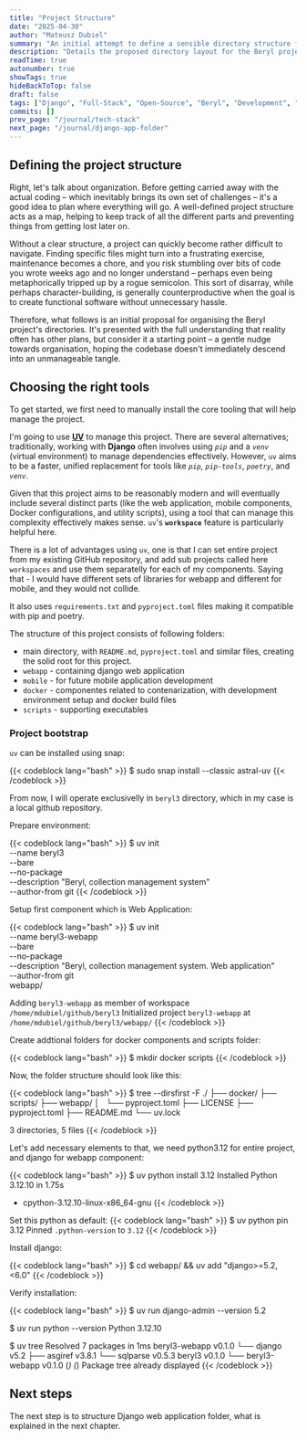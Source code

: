 ```yaml
---
title: "Project Structure"
date: "2025-04-30" 
author: "Mateusz Dubiel"
summary: "An initial attempt to define a sensible directory structure for the Beryl project, aiming to establish a clear organization from the outset."
description: "Details the proposed directory layout for the Beryl project, considering the needs of components like Django, potential mobile apps, Docker configurations, and supporting scripts."
readTime: true
autonumber: true
showTags: true
hideBackToTop: false
draft: false
tags: ["Django", "Full-Stack", "Open-Source", "Beryl", "Development", "Project Chronicle", "Project Structure", "Architecture"]
commits: []
prev_page: "/journal/tech-stack"
next_page: "/journal/django-app-folder"
---
```



## Defining the project structure

Right, let's talk about organization. Before getting carried away with the actual coding – which inevitably brings its own set of challenges – it's a good idea to plan where everything will go. A well-defined project structure acts as a map, helping to keep track of all the different parts and preventing things from getting lost later on.

Without a clear structure, a project can quickly become rather difficult to navigate. Finding specific files might turn into a frustrating exercise, maintenance becomes a chore, and you risk stumbling over bits of code you wrote weeks ago and no longer understand – perhaps even being metaphorically tripped up by a rogue semicolon. This sort of disarray, while perhaps character-building, is generally counterproductive when the goal is to create functional software without unnecessary hassle.

Therefore, what follows is an initial proposal for organising the Beryl project's directories. It's presented with the full understanding that reality often has other plans, but consider it a starting point – a gentle nudge towards organisation, hoping the codebase doesn't immediately descend into an unmanageable tangle.

## Choosing the right tools

To get started, we first need to manually install the core tooling that will help manage the project.

I'm going to use **[UV](https://docs.astral.sh/uv/)** to manage this project. There are several alternatives; traditionally, working with **Django** often involves using *`pip`* and a *`venv`* (virtual environment) to manage dependencies effectively. However, `uv` aims to be a faster, unified replacement for tools like *`pip`*, *`pip-tools`*, *`poetry`*, and *`venv`*.

Given that this project aims to be reasonably modern and will eventually include several distinct parts (like the web application, mobile components, Docker configurations, and utility scripts), using a tool that can manage this complexity effectively makes sense. `uv`'s **`workspace`** feature is particularly helpful here.

There is a lot of advantages using `uv`, one is that I can set entire project from my existing GitHub repository, and add sub projects called here `workspaces` and use them separatelly for each of my components. Saying that - I would have different sets of libraries for webapp and different for mobile, and they would not collide.

It also uses `requirements.txt` and `pyproject.toml` files making it compatible with pip and poetry.

The structure of this project consists of following folders:
 - main directory, with `README.md`, `pyproject.toml` and similar files, creating the solid root for this project.
 - `webapp` - containing django web application
 - `mobile` - for future mobile application development
 - `docker` - componentes related to contenarization, with development environment setup and docker build files
 - `scripts` - supporting executables

### Project bootstrap

`uv` can be installed using snap:

{{< codeblock lang="bash" >}}
$ sudo snap install --classic astral-uv
{{< /codeblock >}}

From now, I will operate exclusivelly in `beryl3` directory, which in my case is a local github repository.

Prepare environment:

{{< codeblock lang="bash" >}}
$ uv init \
  --name beryl3 \
  --bare \
  --no-package \
  --description "Beryl, collection management system" \
  --author-from git
{{< /codeblock >}}

Setup first component which is Web Application:

{{< codeblock lang="bash" >}}
$ uv init \
  --name beryl3-webapp \
  --bare \
  --no-package \
  --description "Beryl, collection management system. Web application" \
  --author-from git \
  webapp/

Adding `beryl3-webapp` as member of workspace `/home/mdubiel/github/beryl3`
Initialized project `beryl3-webapp` at `/home/mdubiel/github/beryl3/webapp/`
{{< /codeblock >}}

Create addtional folders for docker components and scripts folder:

{{< codeblock lang="bash" >}}
$ mkdir docker scripts
{{< /codeblock >}}

Now, the folder structure should look like this:

{{< codeblock lang="bash" >}}
$ tree --dirsfirst -F
./
├── docker/
├── scripts/
├── webapp/
│   └── pyproject.toml
├── LICENSE
├── pyproject.toml
├── README.md
└── uv.lock

3 directories, 5 files
{{< /codeblock >}}

Let's add necessary elements to that, we need python3.12 for entire project, and django for webapp component:

{{< codeblock lang="bash" >}}
$ uv python install 3.12
Installed Python 3.12.10 in 1.75s
 + cpython-3.12.10-linux-x86_64-gnu
{{< /codeblock >}}

Set this python as default:
{{< codeblock lang="bash" >}}
$ uv python pin 3.12
Pinned `.python-version` to `3.12`
{{< /codeblock >}}

Install django:

{{< codeblock lang="bash" >}}
$ cd webapp/ && uv add "django>=5.2,<6.0"
{{< /codeblock >}}

Verify installation:

{{< codeblock lang="bash" >}}
$ uv run django-admin --version
5.2

$ uv run python --version
Python 3.12.10

$ uv tree
Resolved 7 packages in 1ms
beryl3-webapp v0.1.0
└── django v5.2
    ├── asgiref v3.8.1
    └── sqlparse v0.5.3
beryl3 v0.1.0
└── beryl3-webapp v0.1.0 (*)
(*) Package tree already displayed
{{< /codeblock >}}

## Next steps

The next step is to structure Django web application folder, what is explained in the next chapter.